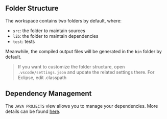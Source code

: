 ## Folder Structure

The workspace contains two folders by default, where:

- `src`: the folder to maintain sources
- `lib`: the folder to maintain dependencies
- `test`: tests

Meanwhile, the compiled output files will be generated in the `bin` folder by default.

> If you want to customize the folder structure, open `.vscode/settings.json` and update the related settings there. For Eclipse, edit .classpath

## Dependency Management

The `JAVA PROJECTS` view allows you to manage your dependencies. More details can be found [here](https://github.com/microsoft/vscode-java-dependency#manage-dependencies).
